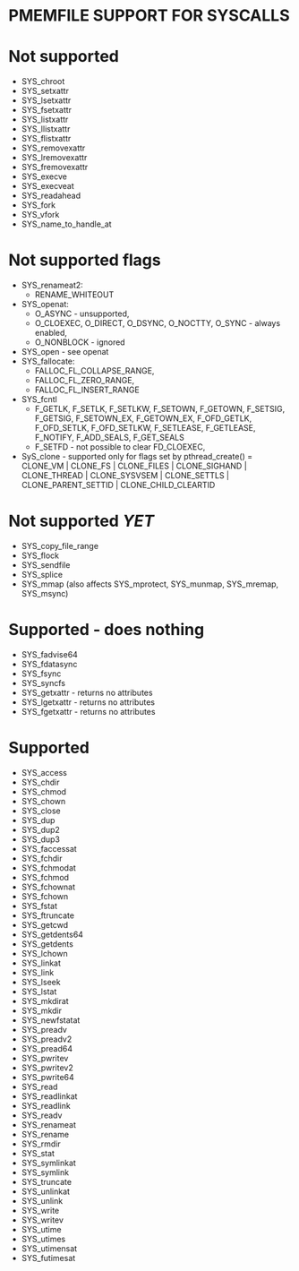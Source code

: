 PMEMFILE SUPPORT FOR SYSCALLS
=============================


# Not supported #

- SYS_chroot
- SYS_setxattr
- SYS_lsetxattr
- SYS_fsetxattr
- SYS_listxattr
- SYS_llistxattr
- SYS_flistxattr
- SYS_removexattr
- SYS_lremovexattr
- SYS_fremovexattr
- SYS_execve
- SYS_execveat
- SYS_readahead
- SYS_fork
- SYS_vfork
- SYS_name_to_handle_at


# Not supported flags #

- SYS_renameat2:
	- RENAME_WHITEOUT
- SYS_openat:
	- O_ASYNC - unsupported,
	- O_CLOEXEC, O_DIRECT, O_DSYNC, O_NOCTTY, O_SYNC - always enabled,
	- O_NONBLOCK - ignored
- SYS_open - see openat
- SYS_fallocate:
	- FALLOC_FL_COLLAPSE_RANGE,
	- FALLOC_FL_ZERO_RANGE,
	- FALLOC_FL_INSERT_RANGE
- SYS_fcntl
	- F_GETLK, F_SETLK, F_SETLKW, F_SETOWN, F_GETOWN, F_SETSIG, F_GETSIG,
	  F_SETOWN_EX, F_GETOWN_EX, F_OFD_GETLK, F_OFD_SETLK, F_OFD_SETLKW,
	  F_SETLEASE, F_GETLEASE, F_NOTIFY, F_ADD_SEALS, F_GET_SEALS
	- F_SETFD - not possible to clear FD_CLOEXEC,
- SyS_clone - supported only for flags set by pthread_create() = CLONE_VM |
	CLONE_FS | CLONE_FILES | CLONE_SIGHAND | CLONE_THREAD | CLONE_SYSVSEM |
	CLONE_SETTLS | CLONE_PARENT_SETTID | CLONE_CHILD_CLEARTID


# Not supported _YET_ #

- SYS_copy_file_range
- SYS_flock
- SYS_sendfile
- SYS_splice
- SYS_mmap (also affects SYS_mprotect, SYS_munmap, SYS_mremap, SYS_msync)


# Supported - does nothing #

- SYS_fadvise64
- SYS_fdatasync
- SYS_fsync
- SYS_syncfs
- SYS_getxattr - returns no attributes
- SYS_lgetxattr - returns no attributes
- SYS_fgetxattr - returns no attributes


# Supported #

- SYS_access
- SYS_chdir
- SYS_chmod
- SYS_chown
- SYS_close
- SYS_dup
- SYS_dup2
- SYS_dup3
- SYS_faccessat
- SYS_fchdir
- SYS_fchmodat
- SYS_fchmod
- SYS_fchownat
- SYS_fchown
- SYS_fstat
- SYS_ftruncate
- SYS_getcwd
- SYS_getdents64
- SYS_getdents
- SYS_lchown
- SYS_linkat
- SYS_link
- SYS_lseek
- SYS_lstat
- SYS_mkdirat
- SYS_mkdir
- SYS_newfstatat
- SYS_preadv
- SYS_preadv2
- SYS_pread64
- SYS_pwritev
- SYS_pwritev2
- SYS_pwrite64
- SYS_read
- SYS_readlinkat
- SYS_readlink
- SYS_readv
- SYS_renameat
- SYS_rename
- SYS_rmdir
- SYS_stat
- SYS_symlinkat
- SYS_symlink
- SYS_truncate
- SYS_unlinkat
- SYS_unlink
- SYS_write
- SYS_writev
- SYS_utime
- SYS_utimes
- SYS_utimensat
- SYS_futimesat
